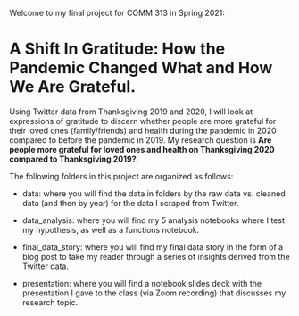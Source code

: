 Welcome to my final project for COMM 313 in Spring 2021:

# A Shift In Gratitude: How the Pandemic Changed What and How We Are Grateful.

Using Twitter data from Thanksgiving 2019 and 2020, I will look at expressions of gratitude to discern whether people are more grateful for their loved ones (family/friends) and health during the pandemic in 2020 compared to before the pandemic in 2019. My research question is **Are people more grateful for loved ones and health on Thanksgiving 2020 compared to Thanksgiving 2019?**. 

The following folders in this project are organized as follows:

- data: where you will find the data in folders by the raw data vs. cleaned data (and then by year) for the data I scraped from Twitter. 

- data_analysis: where you will find my 5 analysis notebooks where I test my hypothesis, as well as a functions notebook.

- final_data_story: where you will find my final data story in the form of a blog post to take my reader through a series of insights derived from the Twitter data.

- presentation: where you will find a notebook slides deck with the presentation I gave to the class (via Zoom recording) that discusses my research topic.